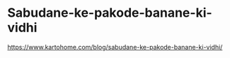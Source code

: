 # Sabudane-ke-pakode-banane-ki-vidhi
https://www.kartohome.com/blog/sabudane-ke-pakode-banane-ki-vidhi/
